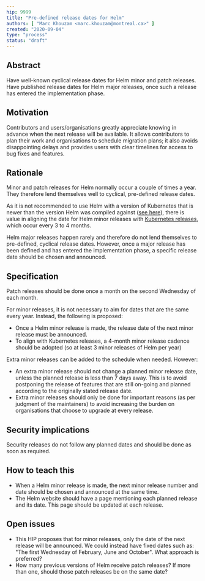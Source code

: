 ```yaml
---
hip: 9999
title: "Pre-defined release dates for Helm"
authors: [ "Marc Khouzam <marc.khouzam@montreal.ca>" ]
created: "2020-09-04"
type: "process"
status: "draft"
---
```


## Abstract

Have well-known cyclical release dates for Helm minor and patch releases.
Have published release dates for Helm major releases, once such a release has entered the implementation phase.

## Motivation

Contributors and users/organisations greatly appreciate knowing in advance when the next release will be available.
It allows contributors to plan their work and organisations to schedule migration plans; it also avoids disappointing delays and provides users with clear timelines for access to bug fixes and features.

## Rationale

Minor and patch releases for Helm normally occur a couple of times a year.  They therefore lend themselves well to cyclical, pre-defined release dates.

As it is not recommended to use Helm with a version of Kubernetes that is newer than the version Helm was compiled against ([see here][helm-skew]), there is value in aligning the date for Helm minor releases with [Kubernetes releases][kubernetes-dates], which occur every 3 to 4 months.

Helm major releases happen rarely and therefore do not lend themselves to pre-defined, cyclical release dates.  However, once a major release has been defined and has entered the implementation phase, a specific release date should be chosen and announced.

## Specification

Patch releases should be done once a month on the second Wednesday of each month.

For minor releases, it is not necessary to aim for dates that are the same every year.  Instead, the following is proposed:
* Once a Helm minor release is made, the release date of the next minor release must be announced.
* To align with Kubernetes releases, a 4-month minor release cadence should be adopted (so at least 3 minor releases of Helm per year)

Extra minor releases can be added to the schedule when needed.  However:
* An extra minor release should not change a planned minor release date, unless the planned release is less than 7 days away.  This is to avoid postponing the release of features that are still on-going and planned according to the originally stated release date.
* Extra minor releases should only be done for important reasons (as per judgment of the maintainers) to avoid increasing the burden on organisations that choose to upgrade at every release.

## Security implications

Security releases do not follow any planned dates and should be done as soon as required.

## How to teach this

* When a Helm minor release is made, the next minor release number and date should be chosen and announced at the same time.
* The Helm website should have a page mentioning each planned release and its date.  This page should be updated at each release.

## Open issues

* This HIP proposes that for minor releases, only the date of the next release will be announced.  We could instead have fixed dates such as: "The first Wednesday of February, June and October".  What approach is preferred?
* How many previous versions of Helm receive patch releases? If more than one, should those patch releases be on the same date?

[kubernetes-dates]: https://github.com/kubernetes/community/blob/master/contributors/design-proposals/release/versioning.md#minor-version-scheme-and-timeline
[helm-skew]: https://helm.sh/docs/topics/version_skew/#supported-version-skew

